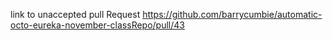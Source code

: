 link to unaccepted pull Request https://github.com/barrycumbie/automatic-octo-eureka-november-classRepo/pull/43
